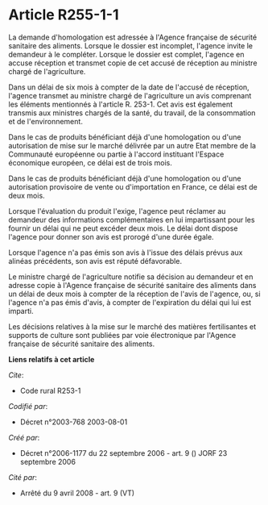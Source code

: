 # Article R255-1-1

La demande d'homologation est adressée à l'Agence française de sécurité sanitaire des aliments. Lorsque le dossier est
incomplet, l'agence invite le demandeur à le compléter. Lorsque le dossier est complet, l'agence en accuse réception et
transmet copie de cet accusé de réception au ministre chargé de l'agriculture.

Dans un délai de six mois à compter de la date de l'accusé de réception, l'agence transmet au ministre chargé de
l'agriculture un avis comprenant les éléments mentionnés à l'article R. 253-1. Cet avis est également transmis aux ministres
chargés de la santé, du travail, de la consommation et de l'environnement.

Dans le cas de produits bénéficiant déjà d'une homologation ou d'une autorisation de mise sur le marché délivrée par un autre
Etat membre de la Communauté européenne ou partie à l'accord instituant l'Espace économique européen, ce délai est de trois
mois.

Dans le cas de produits bénéficiant déjà d'une homologation ou d'une autorisation provisoire de vente ou d'importation en
France, ce délai est de deux mois.

Lorsque l'évaluation du produit l'exige, l'agence peut réclamer au demandeur des informations complémentaires en lui
impartissant pour les fournir un délai qui ne peut excéder deux mois. Le délai dont dispose l'agence pour donner son avis est
prorogé d'une durée égale.

Lorsque l'agence n'a pas émis son avis à l'issue des délais prévus aux alinéas précédents, son avis est réputé défavorable.

Le ministre chargé de l'agriculture notifie sa décision au demandeur et en adresse copie à l'Agence française de sécurité
sanitaire des aliments dans un délai de deux mois à compter de la réception de l'avis de l'agence, ou, si l'agence n'a pas
émis d'avis, à compter de l'expiration du délai qui lui est imparti.

Les décisions relatives à la mise sur le marché des matières fertilisantes et supports de culture sont publiées par voie
électronique par l'Agence française de sécurité sanitaire des aliments.

**Liens relatifs à cet article**

_Cite_:

  - Code rural R253-1

_Codifié par_:

  - Décret n°2003-768 2003-08-01

_Créé par_:

  - Décret n°2006-1177 du 22 septembre 2006 - art. 9 () JORF 23 septembre 2006

_Cité par_:

  - Arrêté du 9 avril 2008 - art. 9 (VT)
